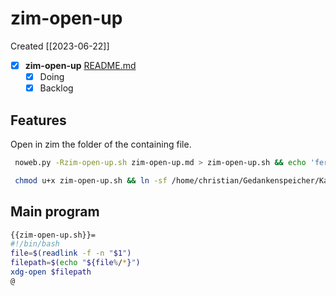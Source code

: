 # zim-open-up
Created [[2023-06-22]]

- [X]  **zim-open-up**  [README.md](README.md)
    - [X] Doing
    - [X] Backlog

## Features

Open in zim the folder of the containing file.

```bash
 noweb.py -Rzim-open-up.sh zim-open-up.md > zim-open-up.sh && echo 'fertig' 
```


```bash
 chmod u+x zim-open-up.sh && ln -sf /home/christian/Gedankenspeicher/KanDo/GedankenspeicherEinrichtung/GedankenspeicherCoding/zim-open-up.sh ~/.local/bin/zim-open-up.sh && echo 'fertig'
 ```


## Main program

```bash
{{zim-open-up.sh}}=
#!/bin/bash
file=$(readlink -f -n "$1")
filepath=$(echo "${file%/*}")
xdg-open $filepath
@

```
